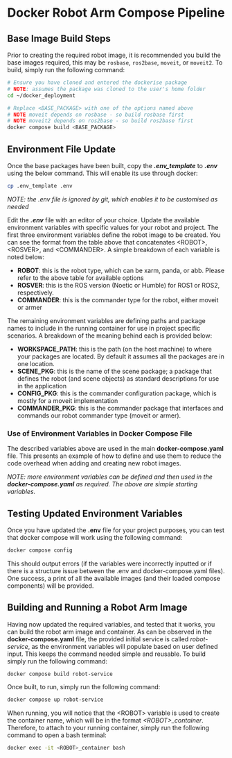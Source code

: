 # Docker Robot Arm Compose Pipeline

## Base Image Build Steps

Prior to creating the required robot image, it is recommended you build the base images required, this may be `rosbase`, `ros2base`, `moveit`, or `moveit2`. To build, simply run the following command:
```bash
# Ensure you have cloned and entered the dockerise package
# NOTE: assumes the package was cloned to the user's home folder
cd ~/docker_deployment

# Replace <BASE_PACKAGE> with one of the options named above
# NOTE moveit depends on rosbase - so build rosbase first
# NOTE moveit2 depends on ros2base - so build ros2base first
docker compose build <BASE_PACKAGE>
```

## Environment File Update
Once the base packages have been built, copy the ***.env_template*** to ***.env*** using the below command. This will enable its use through docker:
```bash
cp .env_template .env
```
*NOTE: the .env file is ignored by git, which enables it to be customised as needed*

Edit the ***.env*** file with an editor of your choice. Update the available environment variables with specific values for your robot and project. The first three environment variables define the robot image to be created. You can see the format from the table above that concatenates \<ROBOT>, \<ROSVER>, and \<COMMANDER>. A simple breakdown of each variable is noted below:
- __ROBOT__: this is the robot type, which can be xarm, panda, or abb. Please refer to the above table for available options
- __ROSVER__: this is the ROS version (Noetic or Humble) for ROS1 or ROS2, respectively.
- __COMMANDER__: this is the commander type for the robot, either moveit or armer

The remaining environment variables are defining paths and package names to include in the running container for use in project specific scenarios. A breakdown of the meaning behind each is provided below:
- __WORKSPACE_PATH__: this is the path (on the host machine) to where your packages are located. By default it assumes all the packages are in one location.
- __SCENE_PKG__: this is the name of the scene package; a package that defines the robot (and scene objects) as standard descriptions for use in the application
- __CONFIG_PKG__: this is the commander configuration package, which is mostly for a moveit implementation
- __COMMANDER_PKG__: this is the commander package that interfaces and commands our robot commander type (moveit or armer).

### Use of Environment Variables in Docker Compose File
The described variables above are used in the main __docker-compose.yaml__ file. This presents an example of how to define and use them to reduce the code overhead when adding and creating new robot images. 

*NOTE: more environment variables can be defined and then used in the __docker-compose.yaml__ as required. The above are simple starting variables.*

## Testing Updated Environment Variables
Once you have updated the __.env__ file for your project purposes, you can test that docker compose will work using the following command:

```bash
docker compose config
```

This should output errors (if the variables were incorrectly inputted or if there is a structure issue between the .env and docker-compose.yaml files). One success, a print of all the available images (and their loaded compose components) will be provided.

## Building and Running a Robot Arm Image
Having now updated the required variables, and tested that it works, you can build the robot arm image and container. As can be observed in the __docker-compose.yaml__ file, the provided initial service is called *robot-service*, as the environment variables will populate based on user defined input. This keeps the command needed simple and reusable. To build simply run the following command:
```bash
docker compose build robot-service
```

Once built, to run, simply run the following command:
```bash
docker compose up robot-service
```

When running, you will notice that the \<ROBOT> variable is used to create the container name, which will be in the format *\<ROBOT>_container*. Therefore, to attach to your running container, simply run the following command to open a bash terminal:
```bash
docker exec -it <ROBOT>_container bash
```
